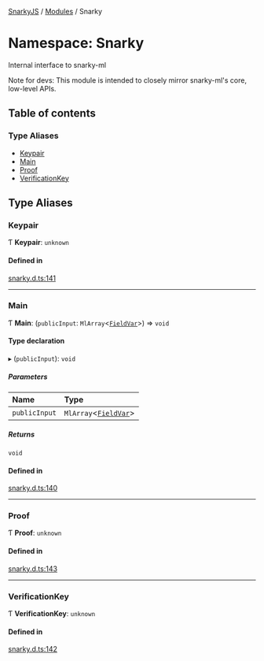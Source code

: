 [SnarkyJS](../README.md) / [Modules](../modules.md) / Snarky

# Namespace: Snarky

Internal interface to snarky-ml

Note for devs: This module is intended to closely mirror snarky-ml's core, low-level APIs.

## Table of contents

### Type Aliases

- [Keypair](Snarky.md#keypair)
- [Main](Snarky.md#main)
- [Proof](Snarky.md#proof)
- [VerificationKey](Snarky.md#verificationkey)

## Type Aliases

### Keypair

Ƭ **Keypair**: `unknown`

#### Defined in

[snarky.d.ts:141](https://github.com/o1-labs/snarkyjs/blob/79a90a2/src/snarky.d.ts#L141)

___

### Main

Ƭ **Main**: (`publicInput`: `MlArray`<[`FieldVar`](../modules.md#fieldvar-1)\>) => `void`

#### Type declaration

▸ (`publicInput`): `void`

##### Parameters

| Name | Type |
| :------ | :------ |
| `publicInput` | `MlArray`<[`FieldVar`](../modules.md#fieldvar-1)\> |

##### Returns

`void`

#### Defined in

[snarky.d.ts:140](https://github.com/o1-labs/snarkyjs/blob/79a90a2/src/snarky.d.ts#L140)

___

### Proof

Ƭ **Proof**: `unknown`

#### Defined in

[snarky.d.ts:143](https://github.com/o1-labs/snarkyjs/blob/79a90a2/src/snarky.d.ts#L143)

___

### VerificationKey

Ƭ **VerificationKey**: `unknown`

#### Defined in

[snarky.d.ts:142](https://github.com/o1-labs/snarkyjs/blob/79a90a2/src/snarky.d.ts#L142)
